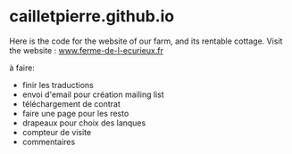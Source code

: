 # cailletpierre.github.io

Here is the code for the website of our farm, and its rentable cottage.
Visit the website : www.ferme-de-l-ecurieux.fr

à faire:
- finir les traductions
- envoi d'email pour création mailing list
- téléchargement de contrat
- faire une page pour les resto
- drapeaux pour choix des lanques
- compteur de visite
- commentaires

